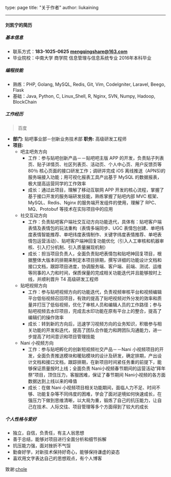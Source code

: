 type: page
title: "关于作者"
author: liukaining

---



#### 刘凯宁的简历
##### 基本信息
- 联系方式：**183-1025-0625**  **mengqingshare@163.com**
- 毕业院校：中南大学 商学院 信息管理与信息系统专业  2016年本科毕业

##### 编程技能
- 熟练：PHP, Golang, MySQL, Redis, Git, Vim, CodeIgniter, Laravel, Beego, Flask
- 基础：Java, Python, C, Linux_Shell, R, Nginx, SVN, Numpy, Hadoop, BlockChain

##### 工作经历
> 百度

- **部门:** 贴吧事业部－创新业务技术部  **职务:** 高级研发工程师
- **项目:**
	- 吧主吧务方向
		- 工作：参与贴吧创新产品－－贴吧吧主版 APP 的开发，负责贴子列表页、贴子详情页、社区列表页、活动页、个人中心页、用户反馈页等 80％ 核心页面的接口研发工作；调研并完成 iOS 离线推送（APNS)的服务端接入功能；用可视化报表工具产出基于 MySQL 的数据报表，极大提高运营同学的工作效率
		- 成长：通过此项目，理解了移动互联网 APP 开发的核心流程，掌握了基于接口开发的服务端研发技能，熟练掌握了贴吧内部 MVC 框架、MySQL、Redis、Nginx 的服务端开发组件的使用，理解了 RPC、MQ、Protobuf 等技术在实际项目中的应用
	- 社交互动方向
		- 工作：负责贴吧客户端社交互动方向功能迭代，具体有：贴吧客户端表情及表情包的玩法重构（表情多端同步、UGC 表情包创建、单吧纬度表情智能推荐、单吧纬度表情制作、关键字纬度表情推荐、单吧表情包运营活动）、贴吧客户端神回复功能优化（引入人工审核和机器审核、引入打分机制、引入质量展现机制）
		- 成长：担当项目负责人，全面负责贴吧表情包和贴吧神回复项目，根据整体大版本的排期来制定本项目排期，撰写详细的功能设计文档和接口文档，跟踪项目进度，协调服务端、客户端、前端、测试、运维等同事的人力和时间，保质保量的完成相关功能迭代并且能够按时上线，并顺利晋升 T4 高级研发工程师
	- 贴吧视频方向	
		- 工作：参与贴吧视频方向的功能迭代，负责视频审核平台和视频编辑平台低俗视频召回项目，有效的提高了贴吧视频对外分发的效率和质量并打压了低俗视频，优化了审核人员和编辑人员的工作路径；参与贴吧视频去水印项目，完成去水印功能在原有平台上的整合，提高了编辑们的操作效率
		- 成长：转到新的方向后，迅速学习视频方向的业务知识，积极参与相关功能的开发和迭代，提高了团队合作能力和跨团队沟通能力，进一步提高了时间意识和项目管理技能
	- Nani 小视频方向
		- 工作：参与贴吧孵化的创新短视频社交产品－－Nani 小视频项目的开发，全面负责推送模块和暖贴模块的设计及研发，确定排期，产出设计文档和接口文档，跟踪排期，在新项目时间紧任务重的前提下，能够保证质量按时上线；全面负责 Nani小视频春节期间的运营活动“拜年祭”项目，顶住压力，客服困难，保证了春节期间 Nani小视频的各方面数据达到上线以来的峰值
		- 成长：在做 Nani 小视频项目相关功能期间，面临人力不足、时间不够、功能复杂等不同纬度的困难，学会了面对逆境如何快速成长，在强压力下做到思维清晰，以大局为重，锻炼了自己的抗压能力，让自己在技术、人际交往、项目管理等多个方面得到了较大的成长

##### 个人性格与爱好
- 独立，自信，负责任，有主人翁思想
- 善于总结，能够对项目进行全面分析和细节拆解
- 抗压能力强，面对挫折不气馁
- 勤奋好学，对新技术保持好奇心，能够保持谦虚的姿态
- 喜欢用文字表达自己的思想观点，有个人博客




致谢:[chole](http://www.chole.io/)


